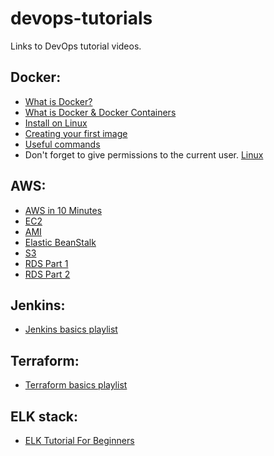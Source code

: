 # devops-tutorials
Links to DevOps tutorial videos.

## Docker:
* [What is Docker?](https://www.youtube.com/watch?v=lcQfQRDAMpQ)
* [What is Docker & Docker Containers](https://www.youtube.com/watch?v=pGYAg7TMmp0)
* [Install on Linux](https://www.youtube.com/watch?v=KCckWweNSrM)
* [Creating your first image](https://www.youtube.com/watch?v=hnxI-K10auY)
* [Useful commands](https://www.youtube.com/watch?v=YFl2mCHdv24)
* Don't forget to give permissions to the current user. [Linux](
https://docs.docker.com/install/linux/linux-postinstall/)

## AWS:
* [AWS in 10 Minutes](https://www.youtube.com/watch?v=r4YIdn2eTm4)
* [EC2](https://www.youtube.com/watch?v=Xs0g_ZEv2bw&index=1&list=PLtK75qxsQaMLBnk4-J7WNBZHJgN-LQRjv)
* [AMI](https://www.youtube.com/watch?v=vlE3yTmz6So)
* [Elastic BeanStalk](https://www.youtube.com/watch?v=96DJ2Og90hU)
* [S3](https://www.youtube.com/watch?v=LfBn5Y1X0vE)
* [RDS Part 1](https://www.youtube.com/watch?v=LnAvUOmH1n0)
* [RDS Part 2](https://www.youtube.com/watch?v=vE2E7cYJ0IQ)

## Jenkins:
* [Jenkins basics playlist](https://www.youtube.com/playlist?list=PLhW3qG5bs-L_ZCOA4zNPSoGbnVQ-rp_dG)


## Terraform:
* [Terraform basics playlist](https://www.youtube.com/playlist?list=PLtK75qxsQaMIHQOaDd0Zl_jOuu1m3vcWO)


## ELK stack:
* [ELK Tutorial For Beginners](https://www.youtube.com/watch?v=MRMgd6E9AXE)
